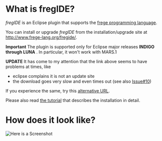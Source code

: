 What is fregIDE?
================

*fregIDE* is an Eclipse plugin that supports the [frege programming language](https://github.com/Frege/).

You can install or upgrade *fregIDE* from the 
installation/upgrade site at http://www.frege-lang.org/fregide/.

**Important** The plugin is supported only for Eclipse major releases **INDIGO through LUNA** . In particular, it won't work with MARS.1  

**UPDATE** It has come to my attention that the link above seems to have problems at times, like 

  - eclipse complains it is not an update site
  - the download goes very slow and even times out (see also [Issue#10](https://github.com/Frege/eclipse-plugin/issues/10))

If you experience the same, try this [alternative URL](https://raw.githubusercontent.com/Frege/frege.github.com/master/fregide).

Please also read [the tutorial](https://github.com/Frege/eclipse-plugin/wiki/fregIDE-Tutorial) that describes the installation in detail.


How does it look like?
=======================

![Here is a Screenshot](https://github.com/Frege/frege/wiki/FregIDE-Snapshot.png)



